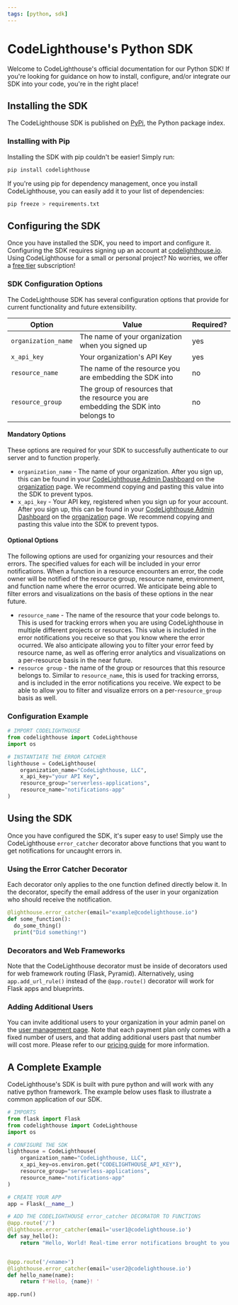 ```yaml
---
tags: [python, sdk]
---
```


# CodeLighthouse's Python SDK

Welcome to CodeLighthouse's official documentation for our Python SDK! If you're looking for guidance on how to 
install, configure, and/or integrate our SDK into your code, you're in the right place! 

## Installing the SDK
The CodeLighthouse SDK is published on [PyPi](https://pypi.org/project/CodeLighthouse/), the Python package index. 

### Installing with Pip
Installing the SDK with pip couldn't be easier! 
Simply run:

```bash
pip install codelighthouse
```

If you're using pip for dependency management, once you install CodeLighthouse, you can easily add it to your list of 
dependencies:
```bash
pip freeze > requirements.txt
```

## Configuring the SDK
Once you have installed the SDK, you need to import and configure it. Configuring the SDK requires signing up an 
account at [codelighthouse.io](https://codelighthouse.io). Using CodeLighthouse for a small or personal project? No 
worries, we offer a [free tier](https://codelighthouse.io/#pricing) subscription!

### SDK Configuration Options
The CodeLighthouse SDK has several configuration options that provide for current functionality and future 
extensibility. 
<!-- title: SDK Configuration Options -->
| Option                  | Value                                          | Required? |
|-------------------------|------------------------------------------------|-----------|
|`organization_name`      |The name of your organization when you signed up| yes       |
|`x_api_key`              |Your organization's API Key                     | yes       |
|`resource_name`          |The name of the resource you are embedding the SDK into| no|
|`resource_group`         |The group of resources that the resource you are embedding the SDK into belongs to| no |

#### Mandatory Options
These options are required for your SDK to successfully authenticate to our server and to function properly.
* `organization_name`  - The name of your organization. After you sign up, this can be found in your 
[CodeLighthouse Admin Dashboard](https://codelighthouse.io/admin) on the 
[organization](https://codelighthouse.io/admin/organization) page. We recommend copying and pasting this value into the 
SDK to prevent typos.
* `x_api_key` - Your API key, registered when you sign up for your account. After you sign up, this can be found in 
your [CodeLighthouse Admin Dashboard](https://codelighthouse.io/admin) on the 
[organization](https://codelighthouse.io/admin/organization) page. We recommend copying and pasting this value into the 
SDK to prevent typos.

#### Optional Options
The following options are used for organizing your resources and their errors. The specified values for each will be 
included in your error notifications. When a function in a resource encounters an error, the code owner will be 
notified of the resource group, resource name, environment, and function name where the error ocurred. We anticipate 
being able to filter errors and visualizations on the basis of these options in the near future.

* `resource_name` - The name of the resource that your code belongs to. This is used for tracking errors when you are 
using CodeLighthouse in multiple different projects or resources. This value is included in the error notifications you 
receive so that you know where the error ocurred. We also anticipate allowing you to filter your error feed by resource 
name, as well as offering error analytics and visualizations on a per-resource basis in the near future. 
* `resource group` - the name of the group or resources that this resource belongs to. Similar to `resource_name`, this 
is used for tracking errorss, and is included in the error notifications you receive. We expect to be able to allow you 
to filter and visualize errors on a per-`resource_group` basis as well. 

### Configuration Example
```python
# IMPORT CODELIGHTHOUSE
from codelighthouse import CodeLighthouse
import os

# INSTANTIATE THE ERROR CATCHER
lighthouse = CodeLighthouse(
    organization_name="CodeLighthouse, LLC",
    x_api_key="your API Key",
    resource_group="serverless-applications",
    resource_name="notifications-app"
)
```

## Using the SDK
Once you have configured the SDK, it's super easy to use! Simply use the CodeLighthouse `error_catcher` decorator above 
functions that you want to get notifications for uncaught errors in. 

### Using the Error Catcher Decorator
Each decorator only applies to the one function defined directly below it. In the decorator, specify the email address 
of the user in your organization who should receive the notification. 

```python
@lighthouse.error_catcher(email="example@codelighthouse.io")
def some_function():
  do_some_thing()
  print("Did something!")
```

<!-- theme: warning -->
### Decorators and Web Frameworks

Note that the CodeLighthouse decorator must be inside of decorators used for web framework routing (Flask, Pyramid). 
Alternatively, using `app.add_url_rule()` instead of the `@app.route()` decorator will work for Flask apps and 
blueprints.

### Adding Additional Users
You can invite additional users to your organization in your admin panel on the 
[user management page](https://codelighthouse.io/admin/users). Note that each payment plan only comes with a fixed 
number of users, and that adding additional users past that number will cost more. Please refer to our 
[pricing guide](https://codelighthouse.io/#pricing) for more information.

## A Complete Example
CodeLighthouse's SDK is built with pure python and will work with any native python framework. The example below uses 
flask to illustrate a common application of our SDK. 

```python
# IMPORTS
from flask import Flask
from codelighthouse import CodeLighthouse
import os

# CONFIGURE THE SDK
lighthouse = CodeLighthouse(
    organization_name="CodeLighthouse, LLC",
    x_api_key=os.environ.get("CODELIGHTHOUSE_API_KEY"),
    resource_group="serverless-applications",
    resource_name="notifications-app"
)

# CREATE YOUR APP
app = Flask(__name__)

# ADD THE CODELIGHTHOUSE error_catcher DECORATOR TO FUNCTIONS
@app.route('/')
@lighthouse.error_catcher(email='user1@codelighthouse.io')
def say_hello():
    return "Hello, World! Real-time error notifications brought to you by CodeLighthouse"


@app.route('/<name>')
@lighthouse.error_catcher(email='user2@codelighthouse.io')
def hello_name(name):
    return f'Hello, {name}! '

app.run()
```
